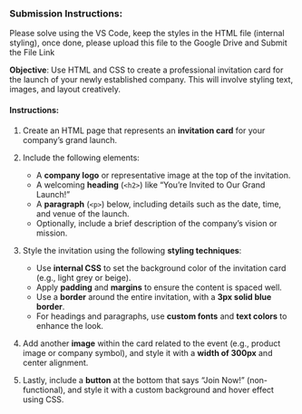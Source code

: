### Submission Instructions:

Please solve using the VS Code, keep the styles in the HTML file (internal styling), once done, please upload this file to the Google Drive and Submit the File Link

**Objective**: Use HTML and CSS to create a professional invitation card for the launch of your newly established company. This will involve styling text, images, and layout creatively.

#### **Instructions**:

1. Create an HTML page that represents an **invitation card** for your company’s grand launch.
2. Include the following elements:

   - A **company logo** or representative image at the top of the invitation.
   - A welcoming **heading** (`<h2>`) like “You’re Invited to Our Grand Launch!”
   - A **paragraph** (`<p>`) below, including details such as the date, time, and venue of the launch.
   - Optionally, include a brief description of the company’s vision or mission.

3. Style the invitation using the following **styling techniques**:

   - Use **internal CSS** to set the background color of the invitation card (e.g., light grey or beige).
   - Apply **padding** and **margins** to ensure the content is spaced well.
   - Use a **border** around the entire invitation, with a **3px solid blue border**.
   - For headings and paragraphs, use **custom fonts** and **text colors** to enhance the look.

4. Add another **image** within the card related to the event (e.g., product image or company symbol), and style it with a **width of 300px** and center alignment.

5. Lastly, include a **button** at the bottom that says “Join Now!” (non-functional), and style it with a custom background and hover effect using CSS.